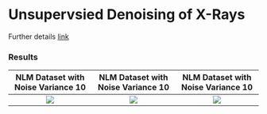 # Unsupervsied Denoising of X-Rays
Further details [link](https://awaisrauf.github.io/xray-denoising)

### Results
NLM Dataset with Noise Variance 10          |  NLM Dataset with Noise Variance 10           |  NLM Dataset with Noise Variance 10 
:-------------------------:|:-------------------------:|:-------------------------:
![](imgs/NLM_10.png)       |  ![](imgs/NLM_25.png)          |   ![](imgs/NLM_50)
